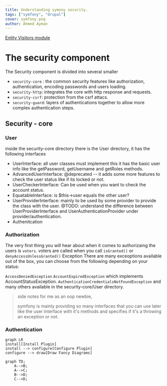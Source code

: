 ```yaml
---
title: Understanding symony security.
tags: ["symfony", "drupal"]
cover: symfony.png
author: Ahmed Ayman
---
```


[Entity Visitors module](https://www.drupal.org/project/entity_vistors)

<re-img src="symfony.png"></re-img>

# The security component
The Security component is divided into several smaller

- `security-core` : the common security features like authorization, authentication, encoding passwords and users loading.
- `security-http`: integrates the core with http response and requests.
- `security-csrf`: protection from the csrf attacs.
- `security-guard`: layers of authentications together to allow more complex authentication steps.
## Security - core
### User
inside the security-core directory there is the User directory, it has the following interfaces

- UserInterface: all user classes must implement this it has the basic user info like the getPassword, getUsername and getRoles methods.
- AdvancedUserInterface: @deprecated -- it adds some more features to check the user status like if its locked or not.
- UserCheckerInterface: Can be used when you want to check the account status.
- EquatableInterface: is $this->user equals the other user?
- UserProviderInterface: mainly to be used by some provider to provide the class with the user. @TODO: understand the difference between UserProviderInterface and UserAuthenticationProvider under provider/authentication.
- Authenitcation

### Authorization

The very first thing you will hear about when it comes to authorizaing the users is `voters`.
voters are called when you call `isGranted()` or `denyAccessUnlessGranted()`
Exception
There are many exceoptions available out of the box, you can choose from the following depending on your status:

`AccessDeniedException`
`AccountExpiredException` which implements AccountStatusException.
`AuthenticationCredentialsNotFoundException` and many others available in the security-core/User directory.

> side notes for me as an oop newbie,
>
>symfony is mainly providing so many interfaces that you can use later like the user interface with it's methods and specifies if it's a throwing an exception or not.

### Authentication


```mermaid
graph LR
install[Install Plugin]
install --> configure[Configure Plugin]
configure --> draw[Draw Fancy Diagrams]
```
```mermaid
graph TD;
    A-->B;
    A-->C;
    B-->D;
    C-->D;
```
